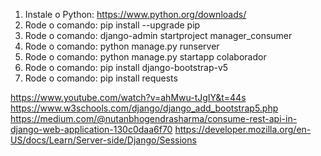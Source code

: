 1. Instale o Python: https://www.python.org/downloads/
2. Rode o comando: pip install --upgrade pip
3. Rode o comando: django-admin startproject manager_consumer
4. Rode o comando: python manage.py runserver
5. Rode o comando: python manage.py startapp colaborador
6. Rode o comando: pip install django-bootstrap-v5
7. Rode o comando: pip install requests

https://www.youtube.com/watch?v=ahMwu-tJgIY&t=44s
https://www.w3schools.com/django/django_add_bootstrap5.php
https://medium.com/@nutanbhogendrasharma/consume-rest-api-in-django-web-application-130c0daa6f70
https://developer.mozilla.org/en-US/docs/Learn/Server-side/Django/Sessions